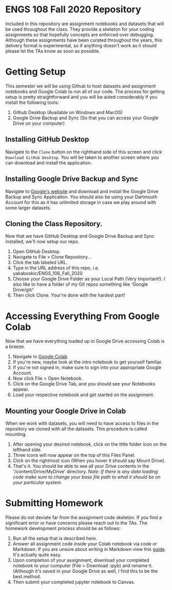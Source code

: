 # ENGS 108 Fall 2020 Repository
Included in this repository are assignment notebooks and datasets that will be used throughout the class. They provide a skeleton for your coding assignments so that hopefully concepts are enforced over debugging. Although these assignments have been curated throughout the years, this delivery format is experimental, so if anything doesn't work as it should please let the TAs know as soon as possible. 

# Getting Setup

This semester we will be using Github to host datasets and assignment notebooks and Google Colab to run all of our code. The process for getting setup is pretty straightforward and you will be aided considerably if you install the following tools:
1. Github Desktop (Available on Windows and MacOS)
1. Google Drive Backup and Sync (So that you can access your Google Drive on your computer)

## Installing GitHub Desktop
Navigate to the `Clone` button on the righthand side of this screen and click `Download GitHub Desktop`. You will be taken to another screen where you can download and install the application.

## Installing Google Drive Backup and Sync
Navigate to [Google's website](https://www.google.com/drive/download/) and download and install the Google Drive Backup and Sync Application. You should also be using your Dartmouth Account for this as it has unlimited storage in case we play around with some larger datasets.

## Cloning the Class Repository. 
Now that we have GitHub Desktop and Google Drive Backup and Sync installed, we'll now setup our repo.
1. Open GitHub Desktop.
1. Navigate to File > Clone Repository...
1. Click the tab labeled URL.
1. Type in the URL address of this repo, i.e. yakaboskic/ENGS_108_Fall_2020
1. Choose your Google Drive Folder as your Local Path (Very Important!). I also like to have a folder of my Git repos something like 'Google Drive/git/'
1. Then click Clone. Your're done with the hardest part!

# Accessing Everything From Google Colab
Now that we have everything loaded up in Google Drive accessing Colab is a breeze.
1. Navigate to [Google Colab](https://colab.research.google.com/notebooks/intro.ipynb)
1. If you're new, maybe look at the intro notebook to get yourself familiar.
1. If you're not signed in, make sure to sign into your appropriate Google Account.
1. Now click File > Open Notebook. 
1. Click on the Google Drive Tab, and you should see your Notebooks appear. 
1. Load your respective notebook and get started on the assignment.

## Mounting your Google Drive in Colab
When we work with datasets, you will need to have access to files in the repository we cloned with all the datasets. This procedure is called mounting. 
1. After opening your desired notebook, click on the little folder icon on the lefthand side.
1. Three icons will now appear on the top of this Files Panel.
1. Click on the rightmost icon (When you hover it should say Mount Drive).
1. That's it. You should be able to see all your Drive contents in the '/content/Drive/MyDrive' directory. 
*Note: If there is any data loading code make sure to change your base file path to what it should be on your particular system.*

# Submitting Homework
Please do not deviate far from the assignment code skeleton. If you find a significant error or have concerns please reach out to the TAs.
The homework development process should be as follows:
1. Run all the setup that is described here.
1. Answer all assignment code inside your Colab notebook via code or Markdown. If you are unsure about writing in Markdown view this [guide](https://colab.research.google.com/notebooks/markdown_guide.ipynb#scrollTo=tPqPXAKKkzaM). It's actually quite easy.
1. Upon completion of your assignment, download your completed notebook to your computer (File > Download .ipyb) and rename it. (Although it's saved in your Google Drive as well, I find this to be the best method.
1. Then submit your completed jupyter notebook to Canvas.

